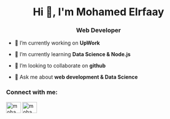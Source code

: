 <h1 align="center">Hi 👋, I'm Mohamed Elrfaay</h1>
<h3 align="center">Web Developer</h3>

- 🔭 I’m currently working on **UpWork**

- 🌱 I’m currently learning **Data Science & Node.js**

- 👯 I’m looking to collaborate on **github**

- 💬 Ask me about **web development & Data Science**

<h3 align="left">Connect with me:</h3>
<p align="left">
<a href="https://twitter.com/mohamedelrfaay8" target="blank"><img align="center" src="https://raw.githubusercontent.com/rahuldkjain/github-profile-readme-generator/master/src/images/icons/Social/twitter.svg" alt="mohamedelrfaay8" height="30" width="40" /></a>
<a href="https://linkedin.com/in/mohamed-elrfaay-972427204" target="blank"><img align="center" src="https://raw.githubusercontent.com/rahuldkjain/github-profile-readme-generator/master/src/images/icons/Social/linked-in-alt.svg" alt="mohamed-elrfaay-972427204" height="30" width="40" /></a>
</p>

